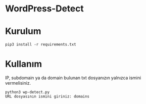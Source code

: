 # WordPress-Detect


# Kurulum

    pip3 install -r requirements.txt

# Kullanım
IP, subdomain ya da domain bulunan txt dosyanızın yalnızca ismini vermelisiniz.

    python3 wp-detect.py
    URL dosyasının ismini giriniz: domains
